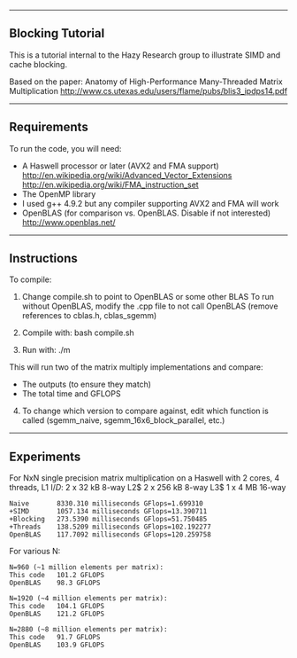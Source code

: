 --------------------------------------------------------------------------------
Blocking Tutorial
--------------------------------------------------------------------------------

This is a tutorial internal to the Hazy Research group to illustrate SIMD
and cache blocking.

Based on the paper:
Anatomy of High-Performance Many-Threaded Matrix Multiplication
http://www.cs.utexas.edu/users/flame/pubs/blis3_ipdps14.pdf


--------------------------------------------------------------------------------
Requirements
--------------------------------------------------------------------------------

To run the code, you will need:

- A Haswell processor or later (AVX2 and FMA support)
    http://en.wikipedia.org/wiki/Advanced_Vector_Extensions
    http://en.wikipedia.org/wiki/FMA_instruction_set
- The OpenMP library
- I used g++ 4.9.2 but any compiler supporting AVX2 and FMA will work
- OpenBLAS (for comparison vs. OpenBLAS. Disable if not interested)
    http://www.openblas.net/


--------------------------------------------------------------------------------
Instructions
--------------------------------------------------------------------------------

To compile:

1. Change compile.sh to point to OpenBLAS or some other BLAS
    To run without OpenBLAS, modify the .cpp file to not call OpenBLAS
    (remove references to cblas.h, cblas_sgemm)

2. Compile with:
    bash compile.sh

3. Run with:
    ./m

This will run two of the matrix multiply implementations and compare:
- The outputs (to ensure they match)
- The total time and GFLOPS

4. To change which version to compare against, edit which function is called
   (sgemm_naive, sgemm_16x6_block_parallel, etc.)


--------------------------------------------------------------------------------
Experiments
--------------------------------------------------------------------------------

For NxN single precision matrix multiplication
on a Haswell with 2 cores, 4 threads,
    L1 I$/D$: 2 x 32 kB  8-way
    L2$       2 x 256 kB 8-way
    L3$       1 x 4 MB   16-way

    Naive       8330.310 milliseconds GFlops=1.699310
    +SIMD       1057.134 milliseconds GFlops=13.390711
    +Blocking   273.5390 milliseconds GFlops=51.750485
    +Threads    138.5209 milliseconds GFlops=102.192277
    OpenBLAS    117.7092 milliseconds GFlops=120.259758


For various N:

    N=960 (~1 million elements per matrix):
    This code   101.2 GFLOPS    
    OpenBLAS    98.3 GFLOPS     

    N=1920 (~4 million elements per matrix):
    This code   104.1 GFLOPS    
    OpenBLAS    121.2 GFLOPS    

    N=2880 (~8 million elements per matrix):
    This code   91.7 GFLOPS
    OpenBLAS    103.9 GFLOPS

